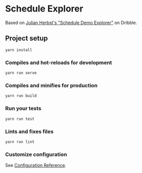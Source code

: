 # Schedule Explorer

Based on [Julian Herbst's "Schedule Demo Explorer"](https://dribbble.com/shots/9357635-Schedule-Demo-Exploration?_=1578515130397#) on Dribble.

## Project setup
```
yarn install
```

### Compiles and hot-reloads for development
```
yarn run serve
```

### Compiles and minifies for production
```
yarn run build
```

### Run your tests
```
yarn run test
```

### Lints and fixes files
```
yarn run lint
```

### Customize configuration
See [Configuration Reference](https://cli.vuejs.org/config/).
